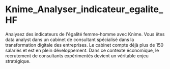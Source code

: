 # Knime_Analyser_indicateur_egalite_HF

 Analysez des indicateurs de l'égalité femme-homme avec Knime. Vous êtes data analyst dans un cabinet de consultant spécialisé dans la transformation digitale des entreprises. Le cabinet compte déjà plus de 150 salariés et est en plein développement. Dans ce contexte économique, le recrutement de consultants expérimentés devient un véritable enjeu stratégique.

